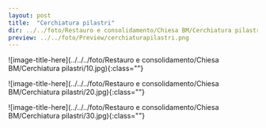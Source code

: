 ```yaml
---
layout: post
title:  "Cerchiatura pilastri"
dir: ../../foto/Restauro e consolidamento/Chiesa BM/Cerchiatura pilastri
preview: ../../foto/Preview/cerchiaturapilastri.png
---
```


![image-title-here](../../../foto/Restauro e consolidamento/Chiesa BM/Cerchiatura pilastri/10.jpg){:class=""}

![image-title-here](../../../foto/Restauro e consolidamento/Chiesa BM/Cerchiatura pilastri/20.jpg){:class=""}

![image-title-here](../../../foto/Restauro e consolidamento/Chiesa BM/Cerchiatura pilastri/30.jpg){:class=""}